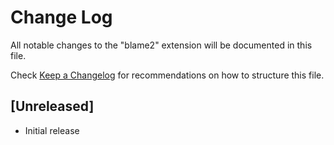 # Change Log

All notable changes to the "blame2" extension will be documented in this file.

Check [Keep a Changelog](http://keepachangelog.com/) for recommendations on how to structure this file.

## [Unreleased]

- Initial release